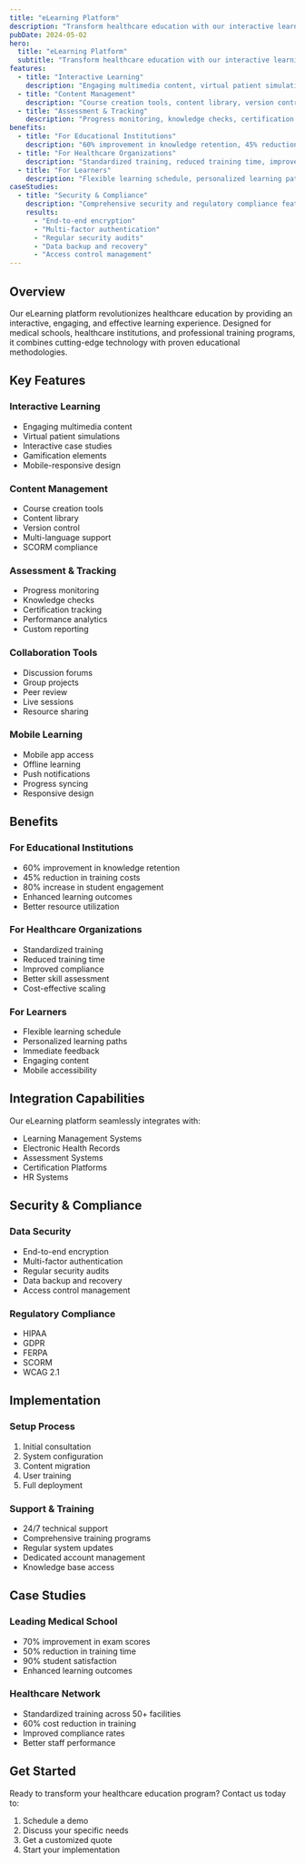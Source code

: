 ```yaml
---
title: "eLearning Platform"
description: "Transform healthcare education with our interactive learning management system"
pubDate: 2024-05-02
hero:
  title: "eLearning Platform"
  subtitle: "Transform healthcare education with our interactive learning management system"
features:
  - title: "Interactive Learning"
    description: "Engaging multimedia content, virtual patient simulations, interactive case studies, gamification elements, and mobile-responsive design"
  - title: "Content Management"
    description: "Course creation tools, content library, version control, multi-language support, and SCORM compliance"
  - title: "Assessment & Tracking"
    description: "Progress monitoring, knowledge checks, certification tracking, performance analytics, and custom reporting"
benefits:
  - title: "For Educational Institutions"
    description: "60% improvement in knowledge retention, 45% reduction in training costs, 80% increase in student engagement, enhanced learning outcomes, and better resource utilization"
  - title: "For Healthcare Organizations"
    description: "Standardized training, reduced training time, improved compliance, better skill assessment, and cost-effective scaling"
  - title: "For Learners"
    description: "Flexible learning schedule, personalized learning paths, immediate feedback, engaging content, and mobile accessibility"
caseStudies:
  - title: "Security & Compliance"
    description: "Comprehensive security and regulatory compliance features"
    results:
      - "End-to-end encryption"
      - "Multi-factor authentication"
      - "Regular security audits"
      - "Data backup and recovery"
      - "Access control management"
---
```


## Overview

Our eLearning platform revolutionizes healthcare education by providing an interactive, engaging, and effective learning experience. Designed for medical schools, healthcare institutions, and professional training programs, it combines cutting-edge technology with proven educational methodologies.

## Key Features

### Interactive Learning
- Engaging multimedia content
- Virtual patient simulations
- Interactive case studies
- Gamification elements
- Mobile-responsive design

### Content Management
- Course creation tools
- Content library
- Version control
- Multi-language support
- SCORM compliance

### Assessment & Tracking
- Progress monitoring
- Knowledge checks
- Certification tracking
- Performance analytics
- Custom reporting

### Collaboration Tools
- Discussion forums
- Group projects
- Peer review
- Live sessions
- Resource sharing

### Mobile Learning
- Mobile app access
- Offline learning
- Push notifications
- Progress syncing
- Responsive design

## Benefits

### For Educational Institutions
- 60% improvement in knowledge retention
- 45% reduction in training costs
- 80% increase in student engagement
- Enhanced learning outcomes
- Better resource utilization

### For Healthcare Organizations
- Standardized training
- Reduced training time
- Improved compliance
- Better skill assessment
- Cost-effective scaling

### For Learners
- Flexible learning schedule
- Personalized learning paths
- Immediate feedback
- Engaging content
- Mobile accessibility

## Integration Capabilities

Our eLearning platform seamlessly integrates with:
- Learning Management Systems
- Electronic Health Records
- Assessment Systems
- Certification Platforms
- HR Systems

## Security & Compliance

### Data Security
- End-to-end encryption
- Multi-factor authentication
- Regular security audits
- Data backup and recovery
- Access control management

### Regulatory Compliance
- HIPAA
- GDPR
- FERPA
- SCORM
- WCAG 2.1

## Implementation

### Setup Process
1. Initial consultation
2. System configuration
3. Content migration
4. User training
5. Full deployment

### Support & Training
- 24/7 technical support
- Comprehensive training programs
- Regular system updates
- Dedicated account management
- Knowledge base access

## Case Studies

### Leading Medical School
- 70% improvement in exam scores
- 50% reduction in training time
- 90% student satisfaction
- Enhanced learning outcomes

### Healthcare Network
- Standardized training across 50+ facilities
- 60% cost reduction in training
- Improved compliance rates
- Better staff performance

## Get Started

Ready to transform your healthcare education program? Contact us today to:
1. Schedule a demo
2. Discuss your specific needs
3. Get a customized quote
4. Start your implementation 
